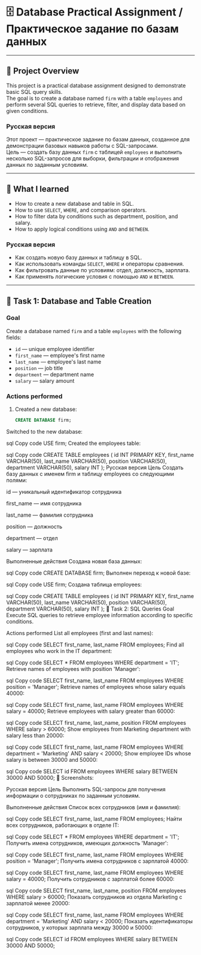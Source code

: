 # 🗄️ Database Practical Assignment / Практическое задание по базам данных

---

## 📘 Project Overview

This project is a practical database assignment designed to demonstrate basic SQL query skills.  
The goal is to create a database named `firm` with a table `employees` and perform several SQL queries to retrieve, filter, and display data based on given conditions.

### **Русская версия**

Этот проект — практическое задание по базам данных, созданное для демонстрации базовых навыков работы с SQL-запросами.  
Цель — создать базу данных `firm` с таблицей `employees` и выполнить несколько SQL-запросов для выборки, фильтрации и отображения данных по заданным условиям.

---

## 🧠 What I learned

- How to create a new database and table in SQL.
- How to use `SELECT`, `WHERE`, and comparison operators.
- How to filter data by conditions such as department, position, and salary.
- How to apply logical conditions using `AND` and `BETWEEN`.

### **Русская версия**

- Как создать новую базу данных и таблицу в SQL.  
- Как использовать команды `SELECT`, `WHERE` и операторы сравнения.  
- Как фильтровать данные по условиям: отдел, должность, зарплата.  
- Как применять логические условия с помощью `AND` и `BETWEEN`.

---

## 🧩 Task 1: Database and Table Creation

### **Goal**
Create a database named `firm` and a table `employees` with the following fields:
- `id` — unique employee identifier  
- `first_name` — employee's first name  
- `last_name` — employee's last name  
- `position` — job title  
- `department` — department name  
- `salary` — salary amount

### **Actions performed**
1. Created a new database:
   ```sql
   CREATE DATABASE firm;
Switched to the new database:

sql
Copy code
USE firm;
Created the employees table:

sql
Copy code
CREATE TABLE employees (
    id INT PRIMARY KEY,
    first_name VARCHAR(50),
    last_name VARCHAR(50),
    position VARCHAR(50),
    department VARCHAR(50),
    salary INT
);
Русская версия
Цель
Создать базу данных с именем firm и таблицу employees со следующими полями:

id — уникальный идентификатор сотрудника

first_name — имя сотрудника

last_name — фамилия сотрудника

position — должность

department — отдел

salary — зарплата

Выполненные действия
Создана новая база данных:

sql
Copy code
CREATE DATABASE firm;
Выполнен переход к новой базе:

sql
Copy code
USE firm;
Создана таблица employees:

sql
Copy code
CREATE TABLE employees (
    id INT PRIMARY KEY,
    first_name VARCHAR(50),
    last_name VARCHAR(50),
    position VARCHAR(50),
    department VARCHAR(50),
    salary INT
);
🧩 Task 2: SQL Queries
Goal
Execute SQL queries to retrieve employee information according to specific conditions.

Actions performed
List all employees (first and last names):

sql
Copy code
SELECT first_name, last_name FROM employees;
Find all employees who work in the IT department:

sql
Copy code
SELECT * FROM employees WHERE department = 'IT';
Retrieve names of employees with position 'Manager':

sql
Copy code
SELECT first_name, last_name FROM employees WHERE position = 'Manager';
Retrieve names of employees whose salary equals 40000:

sql
Copy code
SELECT first_name, last_name FROM employees WHERE salary = 40000;
Retrieve employees with salary greater than 60000:

sql
Copy code
SELECT first_name, last_name, position FROM employees WHERE salary > 60000;
Show employees from Marketing department with salary less than 20000:

sql
Copy code
SELECT first_name, last_name FROM employees
WHERE department = 'Marketing' AND salary < 20000;
Show employee IDs whose salary is between 30000 and 50000:

sql
Copy code
SELECT id FROM employees WHERE salary BETWEEN 30000 AND 50000;
📸 Screenshots:


Русская версия
Цель
Выполнить SQL-запросы для получения информации о сотрудниках по заданным условиям.

Выполненные действия
Список всех сотрудников (имя и фамилия):

sql
Copy code
SELECT first_name, last_name FROM employees;
Найти всех сотрудников, работающих в отделе IT:

sql
Copy code
SELECT * FROM employees WHERE department = 'IT';
Получить имена сотрудников, имеющих должность 'Manager':

sql
Copy code
SELECT first_name, last_name FROM employees WHERE position = 'Manager';
Получить имена сотрудников с зарплатой 40000:

sql
Copy code
SELECT first_name, last_name FROM employees WHERE salary = 40000;
Получить сотрудников с зарплатой более 60000:

sql
Copy code
SELECT first_name, last_name, position FROM employees WHERE salary > 60000;
Показать сотрудников из отдела Marketing с зарплатой менее 20000:

sql
Copy code
SELECT first_name, last_name FROM employees
WHERE department = 'Marketing' AND salary < 20000;
Показать идентификаторы сотрудников, у которых зарплата между 30000 и 50000:

sql
Copy code
SELECT id FROM employees WHERE salary BETWEEN 30000 AND 50000;